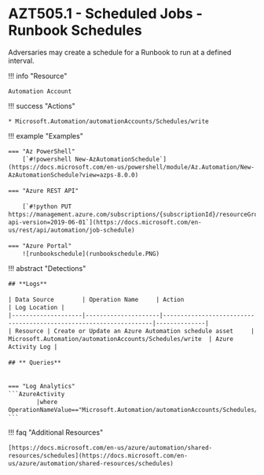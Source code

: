 # AZT505.1 - Scheduled Jobs - Runbook Schedules

Adversaries may create a schedule for a Runbook to run at a defined interval.

!!! info "Resource" 

	Automation Account

!!! success "Actions" 

	* Microsoft.Automation/automationAccounts/Schedules/write

!!! example "Examples"

    === "Az PowerShell"
    	[`#!powershell New-AzAutomationSchedule`](https://docs.microsoft.com/en-us/powershell/module/Az.Automation/New-AzAutomationSchedule?view=azps-8.0.0)

	=== "Azure REST API"
	
		[`#!python PUT https://management.azure.com/subscriptions/{subscriptionId}/resourceGroups/{resourceGroupName}/providers/Microsoft.Automation/automationAccounts/{automationAccountName}/jobSchedules/{jobScheduleId}?api-version=2019-06-01`](https://docs.microsoft.com/en-us/rest/api/automation/job-schedule)	

    === "Azure Portal"
    	![runbookschedule](runbookschedule.PNG)

!!! abstract "Detections"

	## **Logs** 

    | Data Source        | Operation Name     | Action                                                            | Log Location |
    |--------------------|---------------------|-------------------------------------------------------------------|--------------|
    | Resource | Create or Update an Azure Automation schedule asset	 | Microsoft.Automation/automationAccounts/Schedules/write	| Azure Activity Log |
    
    ## ** Queries**


	=== "Log Analytics"
	```AzureActivity 
            |where OperationNameValue=="Microsoft.Automation/automationAccounts/Schedules/write"
	```


!!! faq "Additional Resources"

	[https://docs.microsoft.com/en-us/azure/automation/shared-resources/schedules](https://docs.microsoft.com/en-us/azure/automation/shared-resources/schedules)
